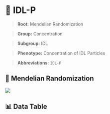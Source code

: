 # 🧪 IDL-P

> **Root:** Mendelian Randomization

> **Group:** Concentration  

> **Subgroup:** IDL

> **Phenotype:** Concentration of IDL Particles  

> **Abbreviations:** `IDL-P`

## 🧬 Mendelian Randomization  

<img src="/MR/Figures/Inverse/IDL-P.png"/>


## 📊 Data Table


<CsvTableMRI src="/MR/Data/Inverse/IDL-P.csv"/>
